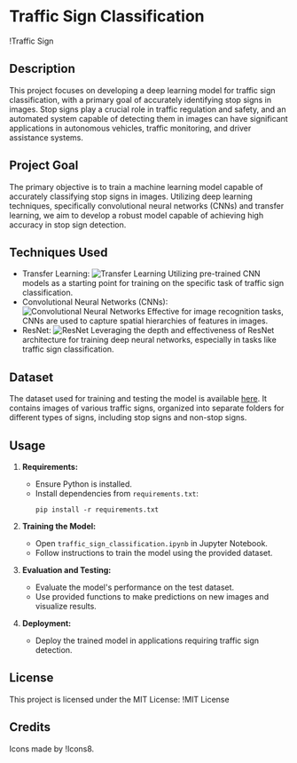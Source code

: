 # Traffic Sign Classification

!Traffic Sign

## Description
This project focuses on developing a deep learning model for traffic sign classification, with a primary goal of accurately identifying stop signs in images. Stop signs play a crucial role in traffic regulation and safety, and an automated system capable of detecting them in images can have significant applications in autonomous vehicles, traffic monitoring, and driver assistance systems.

## Project Goal
The primary objective is to train a machine learning model capable of accurately classifying stop signs in images. Utilizing deep learning techniques, specifically convolutional neural networks (CNNs) and transfer learning, we aim to develop a robust model capable of achieving high accuracy in stop sign detection.

## Techniques Used
- Transfer Learning: ![Transfer Learning](https://img.icons8.com/ios-filled/50/000000/transfer-between-users.png%29) 
  Utilizing pre-trained CNN models as a starting point for training on the specific task of traffic sign classification.
- Convolutional Neural Networks (CNNs): ![Convolutional Neural Networks](https://img.icons8.com/ios-filled/50/000000/neural-network.png%29) 
  Effective for image recognition tasks, CNNs are used to capture spatial hierarchies of features in images.
- ResNet: ![ResNet](https://img.icons8.com/ios-filled/50/000000/neural-network.png%29) 
  Leveraging the depth and effectiveness of ResNet architecture for training deep neural networks, especially in tasks like traffic sign classification.

## Dataset
The dataset used for training and testing the model is available [here](https://drive.google.com/drive/u/5/folders/1RtXgbyWgMzp3rra-Zfx_3Pa98UxqpIBN%29). It contains images of various traffic signs, organized into separate folders for different types of signs, including stop signs and non-stop signs.

## Usage
1. **Requirements:**
   - Ensure Python is installed.
   - Install dependencies from `requirements.txt`:
     ```
     pip install -r requirements.txt
     ```

2. **Training the Model:**
   - Open `traffic_sign_classification.ipynb` in Jupyter Notebook.
   - Follow instructions to train the model using the provided dataset.

3. **Evaluation and Testing:**
   - Evaluate the model's performance on the test dataset.
   - Use provided functions to make predictions on new images and visualize results.

4. **Deployment:**
   - Deploy the trained model in applications requiring traffic sign detection.

## License
This project is licensed under the MIT License: !MIT License

## Credits
Icons made by !Icons8.
